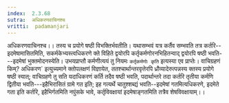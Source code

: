```yaml
---
index:  2.3.68
sutra:  अधिकरणवाचिनश्च
vritti:  padamanjari
---
```


अधिकरणवाचिनश्च।। तस्य च प्रयोगे षष्ठी विभक्तिर्भवतीति। यथासम्भवं यत्र कर्तैव सम्भवति तत्र कर्तरि--इदमेषामासितमिति, सकर्मकेभ्यस्त्वधिकरणे क्ते विहिते द्वयोरपि कर्तृकर्मणोरनभिहितन्वाद् द्वयोरपि षष्ठी भवति---इदमेषां भुक्तमोदनस्येति। उभयप्राप्तौ कर्मणीत्ययं तु नियमः `कर्तृकर्मणोः कृति` इत्यस्या एव प्राप्तेः। वाचिग्रहणं किम्? अधिकरण` इत्युच्यमाने क्तोपलक्षणं विज्ञायेत, ततश्चार्थान्तरवृत्तेरपि ध्रौव्यादेरुत्पन्नस्य क्तस्य प्रयोगे षष्ठी स्यात्; वाचिग्रहणे तु सति यदाधिकरणं कर्ति तदैव षष्ठी भवति, पदार्थान्तरे तदा कर्तरि तृतीया कर्मणि द्वितीया भवति---इहैभिरासितं ग्रामे गत इति; इह गत्यर्थे चातुश्शब्द्यं भवति--इदमेषां गतमित्यधिकरणे, इदमेते गता इति कर्तरि, इहैभिर्गतमिति नपुंसके भावे, कर्तृविवक्षायां इदमेषाङ्गतमिति तत्रैव शेषविवक्षायाम्।।
